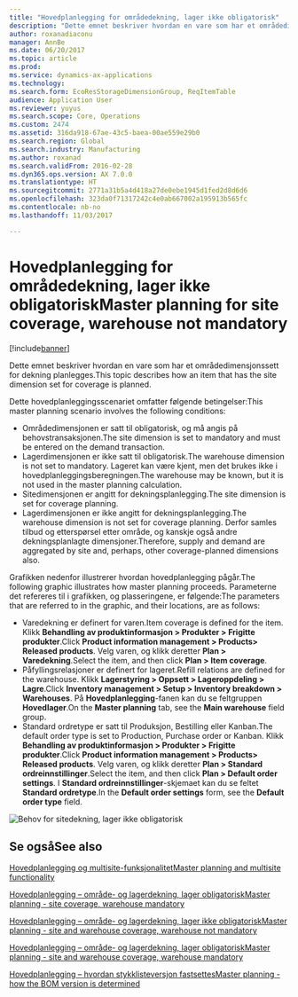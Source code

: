 ```yaml
---
title: "Hovedplanlegging for områdedekning, lager ikke obligatorisk"
description: "Dette emnet beskriver hvordan en vare som har et områdedimensjonssett for dekning planlegges."
author: roxanadiaconu
manager: AnnBe
ms.date: 06/20/2017
ms.topic: article
ms.prod: 
ms.service: dynamics-ax-applications
ms.technology: 
ms.search.form: EcoResStorageDimensionGroup, ReqItemTable
audience: Application User
ms.reviewer: yuyus
ms.search.scope: Core, Operations
ms.custom: 2474
ms.assetid: 316da918-67ae-43c5-baea-00ae559e29b0
ms.search.region: Global
ms.search.industry: Manufacturing
ms.author: roxanad
ms.search.validFrom: 2016-02-28
ms.dyn365.ops.version: AX 7.0.0
ms.translationtype: HT
ms.sourcegitcommit: 2771a31b5a4d418a27de0ebe1945d1fed2d8d6d6
ms.openlocfilehash: 323da0f71317242c4e0ab667002a195913b565fc
ms.contentlocale: nb-no
ms.lasthandoff: 11/03/2017

---
```


# <a name="master-planning-for-site-coverage-warehouse-not-mandatory"></a><span data-ttu-id="33318-103">Hovedplanlegging for områdedekning, lager ikke obligatorisk</span><span class="sxs-lookup"><span data-stu-id="33318-103">Master planning for site coverage, warehouse not mandatory</span></span>

[!include[banner](../includes/banner.md)]


<span data-ttu-id="33318-104">Dette emnet beskriver hvordan en vare som har et områdedimensjonssett for dekning planlegges.</span><span class="sxs-lookup"><span data-stu-id="33318-104">This topic describes how an item that has the site dimension set for coverage is planned.</span></span>

<span data-ttu-id="33318-105">Dette hovedplanleggingsscenariet omfatter følgende betingelser:</span><span class="sxs-lookup"><span data-stu-id="33318-105">This master planning scenario involves the following conditions:</span></span>

-   <span data-ttu-id="33318-106">Områdedimensjonen er satt til obligatorisk, og må angis på behovstransaksjonen.</span><span class="sxs-lookup"><span data-stu-id="33318-106">The site dimension is set to mandatory and must be entered on the demand transaction.</span></span>
-   <span data-ttu-id="33318-107">Lagerdimensjonen er ikke satt til obligatorisk.</span><span class="sxs-lookup"><span data-stu-id="33318-107">The warehouse dimension is not set to mandatory.</span></span> <span data-ttu-id="33318-108">Lageret kan være kjent, men det brukes ikke i hovedplanleggingsberegningen.</span><span class="sxs-lookup"><span data-stu-id="33318-108">The warehouse may be known, but it is not used in the master planning calculation.</span></span>
-   <span data-ttu-id="33318-109">Sitedimensjonen er angitt for dekningsplanlegging.</span><span class="sxs-lookup"><span data-stu-id="33318-109">The site dimension is set for coverage planning.</span></span>
-   <span data-ttu-id="33318-110">Lagerdimensjonen er ikke angitt for dekningsplanlegging.</span><span class="sxs-lookup"><span data-stu-id="33318-110">The warehouse dimension is not set for coverage planning.</span></span> <span data-ttu-id="33318-111">Derfor samles tilbud og etterspørsel etter område, og kanskje også andre dekningsplanlagte dimensjoner.</span><span class="sxs-lookup"><span data-stu-id="33318-111">Therefore, supply and demand are aggregated by site and, perhaps, other coverage-planned dimensions also.</span></span>

<span data-ttu-id="33318-112">Grafikken nedenfor illustrerer hvordan hovedplanlegging pågår.</span><span class="sxs-lookup"><span data-stu-id="33318-112">The following graphic illustrates how master planning proceeds.</span></span> <span data-ttu-id="33318-113">Parameterne det refereres til i grafikken, og plasseringene, er følgende:</span><span class="sxs-lookup"><span data-stu-id="33318-113">The parameters that are referred to in the graphic, and their locations, are as follows:</span></span>
-   <span data-ttu-id="33318-114">Varedekning er definert for varen.</span><span class="sxs-lookup"><span data-stu-id="33318-114">Item coverage is defined for the item.</span></span> <span data-ttu-id="33318-115">Klikk **Behandling av produktinformasjon &gt; Produkter &gt; Frigitte produkter**.</span><span class="sxs-lookup"><span data-stu-id="33318-115">Click **Product information management &gt; Products&gt; Released products**.</span></span> <span data-ttu-id="33318-116">Velg varen, og klikk deretter **Plan &gt; Varedekning**.</span><span class="sxs-lookup"><span data-stu-id="33318-116">Select the item, and then click **Plan &gt; Item coverage**.</span></span>
-   <span data-ttu-id="33318-117">Påfyllingsrelasjoner er definert for lageret.</span><span class="sxs-lookup"><span data-stu-id="33318-117">Refill relations are defined for the warehouse.</span></span> <span data-ttu-id="33318-118">Klikk **Lagerstyring &gt; Oppsett &gt; Lageroppdeling &gt; Lagre**.</span><span class="sxs-lookup"><span data-stu-id="33318-118">Click **Inventory management &gt; Setup &gt; Inventory breakdown &gt; Warehouses**.</span></span> <span data-ttu-id="33318-119">På **Hovedplanlegging**-fanen kan du se feltgruppen **Hovedlager**.</span><span class="sxs-lookup"><span data-stu-id="33318-119">On the **Master planning** tab, see the **Main warehouse** field group.</span></span>
-   <span data-ttu-id="33318-120">Standard ordretype er satt til Produksjon, Bestilling eller Kanban.</span><span class="sxs-lookup"><span data-stu-id="33318-120">The default order type is set to Production, Purchase order or Kanban.</span></span> <span data-ttu-id="33318-121">Klikk **Behandling av produktinformasjon &gt; Produkter &gt; Frigitte produkter**.</span><span class="sxs-lookup"><span data-stu-id="33318-121">Click **Product information management &gt; Products&gt; Released products**.</span></span> <span data-ttu-id="33318-122">Velg varen, og klikk deretter **Plan &gt; Standard ordreinnstillinger**.</span><span class="sxs-lookup"><span data-stu-id="33318-122">Select the item, and then click **Plan &gt; Default order settings**.</span></span> <span data-ttu-id="33318-123">I **Standard ordreinnstillinger**-skjemaet kan du se feltet **Standard ordretype**.</span><span class="sxs-lookup"><span data-stu-id="33318-123">In the **Default order settings** form, see the **Default order type** field.</span></span>

![Behov for sitedekning, lager ikke obligatorisk    ](./media/multisitedemandexplosionscenarioforsitecoveragewarehousenotmandatory.jpg)



<a name="see-also"></a><span data-ttu-id="33318-125">Se også</span><span class="sxs-lookup"><span data-stu-id="33318-125">See also</span></span>
--------

[<span data-ttu-id="33318-126">Hovedplanlegging og multisite-funksjonalitet</span><span class="sxs-lookup"><span data-stu-id="33318-126">Master planning and multisite functionality</span></span>](master-plan-multisite-functionality.md)

[<span data-ttu-id="33318-127">Hovedplanlegging – område- og lagerdekning, lager obligatorisk</span><span class="sxs-lookup"><span data-stu-id="33318-127">Master planning - site coverage, warehouse mandatory</span></span>](master-plan-site-coverage-warehouse-mandatory.md)

[<span data-ttu-id="33318-128">Hovedplanlegging – område- og lagerdekning, lager ikke obligatorisk</span><span class="sxs-lookup"><span data-stu-id="33318-128">Master planning - site and warehouse coverage, warehouse not mandatory</span></span>](master-plan-site-warehouse-coverage-warehouse-not-mandatory.md)

[<span data-ttu-id="33318-129">Hovedplanlegging – område- og lagerdekning, lager obligatorisk</span><span class="sxs-lookup"><span data-stu-id="33318-129">Master planning - site and warehouse coverage, warehouse mandatory</span></span>](master-plan-site-warehouse-coverage-warehouse-mandatory.md)

[<span data-ttu-id="33318-130">Hovedplanlegging – hvordan stykklisteversjon fastsettes</span><span class="sxs-lookup"><span data-stu-id="33318-130">Master planning - how the BOM version is determined</span></span>](master-plan-bom-version-determined.md)




